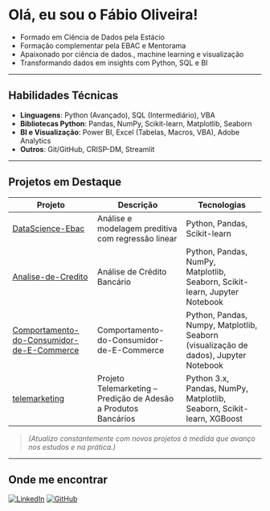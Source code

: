 # Olá, eu sou o Fábio Oliveira!

* Formado em Ciência de Dados pela Estácio
* Formação complementar pela EBAC e Mentorama
* Apaixonado por ciência de dados., machine learning e visualização
* Transformando dados em insights com Python, SQL e BI

---

## Habilidades Técnicas

- **Linguagens**: Python (Avançado), SQL (Intermediário), VBA
- **Bibliotecas Python**: Pandas, NumPy, Scikit-learn, Matplotlib, Seaborn
- **BI e Visualização**: Power BI, Excel (Tabelas, Macros, VBA), Adobe Analytics
- **Outros**: Git/GitHub, CRISP-DM, Streamlit

---

## Projetos em Destaque

| Projeto | Descrição | Tecnologias |
|--------|-----------|-------------|
| [DataScience-Ebac](https://github.com/fabiooliveira95/DataScience-Ebac) | Análise e modelagem preditiva com regressão linear | Python, Pandas, Scikit-learn |
| [Analise-de-Credito](https://github.com/fabiooliveira95/Analise-de-Credito) | Análise de Crédito Bancário | Python, Pandas, NumPy, Matplotlib, Seaborn, Scikit-learn, Jupyter Notebook |
| [Comportamento-do-Consumidor-de-E-Commerce](https://github.com/fabiooliveira95/Comportamento-do-Consumidor-de-E-Commerce) | Comportamento-do-Consumidor-de-E-Commerce | Python, Pandas, Numpy, Matplotlib, Seaborn (visualização de dados), Jupyter Notebook |
| [telemarketing](https://github.com/fabiooliveira95/telemarketing) | Projeto Telemarketing – Predição de Adesão a Produtos Bancários | Python 3.x, Pandas, NumPy, Matplotlib, Seaborn, Scikit-learn, XGBoost |


> *(Atualizo constantemente com novos projetos à medida que avanço nos estudos e na prática.)*

---

## Onde me encontrar

[![LinkedIn](https://img.shields.io/badge/LinkedIn-fabiooliveira95-blue?logo=linkedin)](https://www.linkedin.com/in/fabiooliveira95)
[![GitHub](https://img.shields.io/badge/GitHub-@fabiooliveira95-181717?logo=github)](https://github.com/fabiooliveira95)
